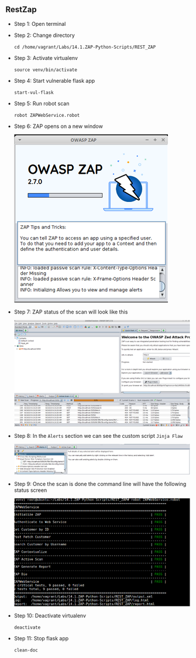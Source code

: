 ## RestZap
* Step 1: Open terminal
* Step 2: Change directory

	 `cd /home/vagrant/Labs/14.1.ZAP-Python-Scripts/REST_ZAP`
	 
* Step 3: Activate virtualenv
	
	`source venv/bin/activate`	
	
* Step 4: Start vulnerable flask app

	`start-vul-flask`
	
* Step 5:	Run robot scan

	`robot ZAPWebService.robot`
	
* Step 6: ZAP opens on a new window
	
	![Image](./img/zap_open.png)
    
* Step 7: ZAP status of the scan will look like this
	
	![Image](./img/zap-status.png)
	
* Step 8: In the `Alerts` section we can see the custom script `Jinja Flaw` 
	
	![Image](./img/jinja-flaw.png)	
	
* Step 9: Once the scan is done the command line will have the following status screen

	![Image](./img/robot-status.png)
	
* Step 10: Deactivate virtualenv

	`deactivate`
	
* Step 11: Stop flask app 

	`clean-doc`
			
	
	
	

